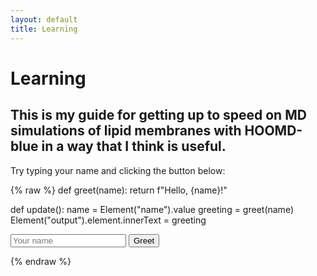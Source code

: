 ```yaml
---
layout: default
title: Learning
---
```


# Learning

This is my guide for getting up to speed on MD simulations of lipid membranes with HOOMD-blue in a way that I think is useful.
---
Try typing your name and clicking the button below:

{% raw %}
<py-script>
def greet(name):
    return f"Hello, {name}!"

def update():
    name = Element("name").value
    greeting = greet(name)
    Element("output").element.innerText = greeting


<input id="name" type="text" placeholder="Your name" />
<button py-click="update()">Greet</button>
<p id="output"></p>
{% endraw %}
